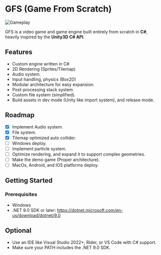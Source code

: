 # GFS (Game From Scratch)

![Gameplay](Intro.gif)

GFS is a video game and game engine built entirely from scratch in **C#**, heavily inspired by the **Unity3D C# API**.

## Features

- Custom engine written in C#
- 2D Rendering (Sprites/Tilemap)
- Audio system.
- Input handling, physics (Box2D)
- Modular architecture for easy expansion.
- Post-processing stack system.
- Custom file system (simplified).
- Build assets in dev mode (Unity like import system), and release mode.

## Roadmap
- [x] Implement Audio system.
- [x] File system.
- [x] Tilemap optimized auto collider.
- [ ] Windows deploy.
- [ ] Implement particle system.
- [ ] Optimize rendering, and expand it to support complex geometries.
- [ ] Make the demo game (Proper architecture).
- [ ] MacOs, Android, and IOS platforms deploy.

## Getting Started

### Prerequisites

- Windows
- .NET 9.0 SDK or later: https://dotnet.microsoft.com/en-us/download/dotnet/9.0

Optional
--------
- Use an IDE like Visual Studio 2022+, Rider, or VS Code with C# support.
- Make sure your PATH includes the .NET 9.0 SDK.
